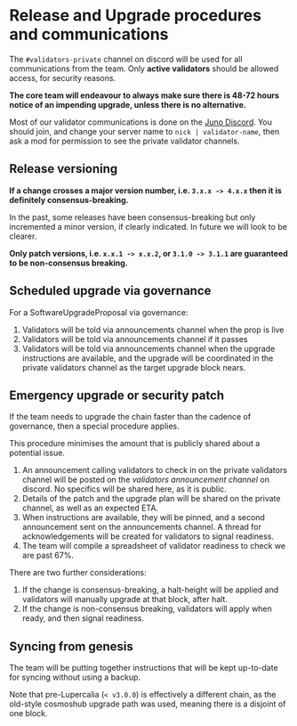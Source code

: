 # Release and Upgrade procedures and communications

The `#validators-private` channel on discord will be used for all communications from the team. Only **active validators** should be allowed access, for security reasons.

**The core team will endeavour to always make sure there is 48-72 hours notice of an impending upgrade, unless there is no alternative.**

Most of our validator communications is done on the [Juno Discord](https://discord.gg/Juno). You should join, and change your server name to `nick | validator-name`, then ask a mod for permission to see the private validator channels.

## Release versioning

**If a change crosses a major version number, i.e. `3.x.x -> 4.x.x` then it is definitely consensus-breaking.**

In the past, some releases have been consensus-breaking but only incremented a minor version, if clearly indicated. In future we will look to be clearer. 

**Only patch versions, i.e. `x.x.1 -> x.x.2`, or `3.1.0 -> 3.1.1` are guaranteed to be non-consensus breaking.**

## Scheduled upgrade via governance

For a SoftwareUpgradeProposal via governance:

1. Validators will be told via announcements channel when the prop is live
2. Validators will be told via announcements channel if it passes
3. Validators will be told via announcements channel when the upgrade instructions are available, and the upgrade will be coordinated in the private validators channel as the target upgrade block nears.

## Emergency upgrade or security patch

If the team needs to upgrade the chain faster than the cadence of governance, then a special procedure applies.

This procedure minimises the amount that is publicly shared about a potential issue.

1. An announcement calling validators to check in on the private validators channel will be posted on the _validators announcement channel_ on discord. No specifics will be shared here, as it is public.
2. Details of the patch and the upgrade plan will be shared on the private channel, as well as an expected ETA.
3. When instructions are available, they will be pinned, and a second announcement sent on the announcements channel. A thread for acknowledgements will be created for validators to signal readiness.
4. The team will compile a spreadsheet of validator readiness to check we are past 67%.

There are two further considerations:

1. If the change is consensus-breaking, a halt-height will be applied and validators will manually upgrade at that block, after halt.
2. If the change is non-consensus breaking, validators will apply when ready, and then signal readiness.

## Syncing from genesis

The team will be putting together instructions that will be kept up-to-date for syncing without using a backup.

Note that pre-Lupercalia (`< v3.0.0`) is effectively a different chain, as the old-style cosmoshub upgrade path was used, meaning there is a disjoint of one block.
